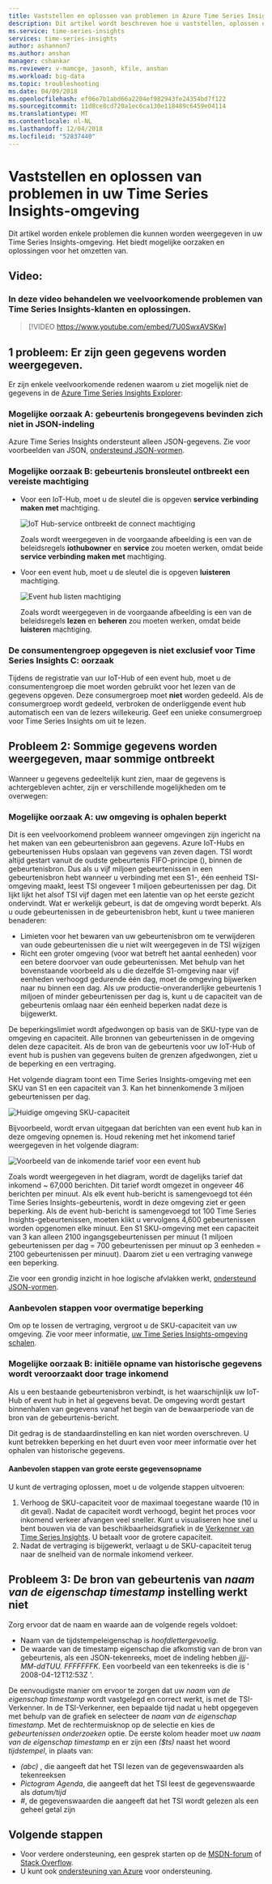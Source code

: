 ```yaml
---
title: Vaststellen en oplossen van problemen in Azure Time Series Insights | Microsoft Docs
description: Dit artikel wordt beschreven hoe u vaststellen, oplossen en oplossen van veelvoorkomende problemen die in uw Azure Time Series Insights-omgeving optreden.
ms.service: time-series-insights
services: time-series-insights
author: ashannon7
ms.author: anshan
manager: cshankar
ms.reviewer: v-mamcge, jasonh, kfile, anshan
ms.workload: big-data
ms.topic: troubleshooting
ms.date: 04/09/2018
ms.openlocfilehash: ef06e7b1abd66a2204ef982943fe24354bd7f122
ms.sourcegitcommit: 11d8ce8cd720a1ec6ca130e118489c6459e04114
ms.translationtype: MT
ms.contentlocale: nl-NL
ms.lasthandoff: 12/04/2018
ms.locfileid: "52837440"
---
```

# <a name="diagnose-and-solve-problems-in-your-time-series-insights-environment"></a>Vaststellen en oplossen van problemen in uw Time Series Insights-omgeving

Dit artikel worden enkele problemen die kunnen worden weergegeven in uw Time Series Insights-omgeving. Het biedt mogelijke oorzaken en oplossingen voor het omzetten van.

## <a name="video"></a>Video: 

### <a name="in-this-video-we-cover-common-time-series-insights-customer-challenges-and-mitigationsbr"></a>In deze video behandelen we veelvoorkomende problemen van Time Series Insights-klanten en oplossingen.</br>

> [!VIDEO https://www.youtube.com/embed/7U0SwxAVSKw]

## <a name="problem-1-no-data-is-shown"></a>1 probleem: Er zijn geen gegevens worden weergegeven.
Er zijn enkele veelvoorkomende redenen waarom u ziet mogelijk niet de gegevens in de [Azure Time Series Insights Explorer](https://insights.timeseries.azure.com):

### <a name="possible-cause-a-event-source-data-is-not-in-json-format"></a>Mogelijke oorzaak A: gebeurtenis brongegevens bevinden zich niet in JSON-indeling
Azure Time Series Insights ondersteunt alleen JSON-gegevens. Zie voor voorbeelden van JSON, [ondersteund JSON-vormen](./how-to-shape-query-json.md).

### <a name="possible-cause-b-event-source-key-is-missing-a-required-permission"></a>Mogelijke oorzaak B: gebeurtenis bronsleutel ontbreekt een vereiste machtiging
* Voor een IoT-Hub, moet u de sleutel die is opgeven **service verbinding maken met** machtiging.

   ![IoT Hub-service ontbreekt de connect machtiging](media/diagnose-and-solve-problems/iothub-serviceconnect-permissions.png)

   Zoals wordt weergegeven in de voorgaande afbeelding is een van de beleidsregels **iothubowner** en **service** zou moeten werken, omdat beide **service verbinding maken met** machtiging.

* Voor een event hub, moet u de sleutel die is opgeven **luisteren** machtiging.

   ![Event hub listen machtiging](media/diagnose-and-solve-problems/eventhub-listen-permissions.png)

   Zoals wordt weergegeven in de voorgaande afbeelding is een van de beleidsregels **lezen** en **beheren** zou moeten werken, omdat beide **luisteren** machtiging.

### <a name="possible-cause-c-the-consumer-group-provided-is-not-exclusive-to-time-series-insights"></a>De consumentengroep opgegeven is niet exclusief voor Time Series Insights C: oorzaak
Tijdens de registratie van uur IoT-Hub of een event hub, moet u de consumentengroep die moet worden gebruikt voor het lezen van de gegevens opgeven. Deze consumergroep moet **niet** worden gedeeld. Als de consumergroep wordt gedeeld, verbroken de onderliggende event hub automatisch een van de lezers willekeurig. Geef een unieke consumergroep voor Time Series Insights om uit te lezen.

## <a name="problem-2-some-data-is-shown-but-some-is-missing"></a>Probleem 2: Sommige gegevens worden weergegeven, maar sommige ontbreekt
Wanneer u gegevens gedeeltelijk kunt zien, maar de gegevens is achtergebleven achter, zijn er verschillende mogelijkheden om te overwegen:

### <a name="possible-cause-a-your-environment-is-getting-throttled"></a>Mogelijke oorzaak A: uw omgeving is ophalen beperkt
Dit is een veelvoorkomend probleem wanneer omgevingen zijn ingericht na het maken van een gebeurtenisbron aan gegevens.  Azure IoT-Hubs en gebeurtenissen Hubs opslaan van gegevens van zeven dagen.  TSI wordt altijd gestart vanuit de oudste gebeurtenis FIFO-principe (), binnen de gebeurtenisbron.  Dus als u vijf miljoen gebeurtenissen in een gebeurtenisbron hebt wanneer u verbinding met een S1-, één eenheid TSI-omgeving maakt, leest TSI ongeveer 1 miljoen gebeurtenissen per dag.  Dit lijkt lijkt het alsof TSI vijf dagen met een latentie van op het eerste gezicht ondervindt.  Wat er werkelijk gebeurt, is dat de omgeving wordt beperkt.  Als u oude gebeurtenissen in de gebeurtenisbron hebt, kunt u twee manieren benaderen:

- Limieten voor het bewaren van uw gebeurtenisbron om te verwijderen van oude gebeurtenissen die u niet wilt weergegeven in de TSI wijzigen
- Richt een groter omgeving (voor wat betreft het aantal eenheden) voor een betere doorvoer van oude gebeurtenissen.  Met behulp van het bovenstaande voorbeeld als u die dezelfde S1-omgeving naar vijf eenheden verhoogd gedurende één dag, moet de omgeving bijwerken naar nu binnen een dag.  Als uw productie-onveranderlijke gebeurtenis 1 miljoen of minder gebeurtenissen per dag is, kunt u de capaciteit van de gebeurtenis omlaag naar één eenheid beperken nadat deze is bijgewerkt.  

De beperkingslimiet wordt afgedwongen op basis van de SKU-type van de omgeving en capaciteit. Alle bronnen van gebeurtenissen in de omgeving delen deze capaciteit. Als de bron van de gebeurtenis voor uw IoT-Hub of event hub is pushen van gegevens buiten de grenzen afgedwongen, ziet u de beperking en een vertraging.

Het volgende diagram toont een Time Series Insights-omgeving met een SKU van S1 en een capaciteit van 3. Kan het binnenkomende 3 miljoen gebeurtenissen per dag.

![Huidige omgeving SKU-capaciteit](media/diagnose-and-solve-problems/environment-sku-current-capacity.png)

Bijvoorbeeld, wordt ervan uitgegaan dat berichten van een event hub kan in deze omgeving opnemen is. Houd rekening met het inkomend tarief weergegeven in het volgende diagram:

![Voorbeeld van de inkomende tarief voor een event hub](media/diagnose-and-solve-problems/eventhub-ingress-rate.png)

Zoals wordt weergegeven in het diagram, wordt de dagelijks tarief dat inkomend ~ 67,000 berichten. Dit tarief wordt omgezet in ongeveer 46 berichten per minuut. Als elk event hub-bericht is samengevoegd tot één Time Series Insights-gebeurtenis, wordt in deze omgeving ziet er geen beperking. Als de event hub-bericht is samengevoegd tot 100 Time Series Insights-gebeurtenissen, moeten klikt u vervolgens 4,600 gebeurtenissen worden opgenomen elke minuut. Een S1 SKU-omgeving met een capaciteit van 3 kan alleen 2100 ingangsgebeurtenissen per minuut (1 miljoen gebeurtenissen per dag = 700 gebeurtenissen per minuut op 3 eenheden = 2100 gebeurtenissen per minuut). Daarom ziet u een vertraging vanwege een beperking. 

Zie voor een grondig inzicht in hoe logische afvlakken werkt, [ondersteund JSON-vormen](./how-to-shape-query-json.md).

### <a name="recommended-resolution-steps-for-excessive-throttling"></a>Aanbevolen stappen voor overmatige beperking
Om op te lossen de vertraging, vergroot u de SKU-capaciteit van uw omgeving. Zie voor meer informatie, [uw Time Series Insights-omgeving schalen](time-series-insights-how-to-scale-your-environment.md).

### <a name="possible-cause-b-initial-ingestion-of-historical-data-is-causing-slow-ingress"></a>Mogelijke oorzaak B: initiële opname van historische gegevens wordt veroorzaakt door trage inkomend
Als u een bestaande gebeurtenisbron verbindt, is het waarschijnlijk uw IoT-Hub of event hub in het al gegevens bevat. De omgeving wordt gestart binnenhalen van gegevens vanaf het begin van de bewaarperiode van de bron van de gebeurtenis-bericht.

Dit gedrag is de standaardinstelling en kan niet worden overschreven. U kunt betrekken beperking en het duurt even voor meer informatie over het ophalen van historische gegevens.

#### <a name="recommended-resolution-steps-of-large-initial-ingestion"></a>Aanbevolen stappen van grote eerste gegevensopname
U kunt de vertraging oplossen, moet u de volgende stappen uitvoeren:
1. Verhoog de SKU-capaciteit voor de maximaal toegestane waarde (10 in dit geval). Nadat de capaciteit wordt verhoogd, begint het proces voor inkomend verkeer afvangen veel sneller. Kunt u visualiseren hoe snel u bent bouwen via de van beschikbaarheidsgrafiek in de [Verkenner van Time Series Insights](https://insights.timeseries.azure.com). U betaalt voor de grotere capaciteit.
2. Nadat de vertraging is bijgewerkt, verlaagt u de SKU-capaciteit terug naar de snelheid van de normale inkomend verkeer.

## <a name="problem-3-my-event-sources-timestamp-property-name-setting-doesnt-work"></a>Probleem 3: De bron van gebeurtenis van *naam van de eigenschap timestamp* instelling werkt niet
Zorg ervoor dat de naam en waarde aan de volgende regels voldoet:
* Naam van de tijdstempeleigenschap is _hoofdlettergevoelig_.
* De waarde van de timestamp eigenschap die afkomstig van de bron van gebeurtenis, als een JSON-tekenreeks, moet de indeling hebben _jjjj-MM-ddTUU. FFFFFFFK_. Een voorbeeld van een tekenreeks is die is ' 2008-04-12T12:53Z '.

De eenvoudigste manier om ervoor te zorgen dat uw *naam van de eigenschap timestamp* wordt vastgelegd en correct werkt, is met de TSI-Verkenner.  In de TSI-Verkenner, een bepaalde tijd nadat u hebt opgegeven met behulp van de grafiek en selecteer de *naam van de eigenschap timestamp*.  Met de rechtermuisknop op de selectie en kies de *gebeurtenissen onderzoeken* optie.  De eerste kolom header moet uw *naam van de eigenschap timestamp* en er zijn een *($ts)* naast het woord *tijdstempel*, in plaats van:
- *(abc)* , die aangeeft dat het TSI lezen van de gegevenswaarden als tekenreeksen
- *Pictogram Agenda*, die aangeeft dat het TSI leest de gegevenswaarde als *datum/tijd*
- *#*, de gegevenswaarden die aangeeft dat het TSI wordt gelezen als een geheel getal zijn


## <a name="next-steps"></a>Volgende stappen
- Voor verdere ondersteuning, een gesprek starten op de [MSDN-forum](https://social.msdn.microsoft.com/Forums/home?forum=AzureTimeSeriesInsights) of [Stack Overflow](https://stackoverflow.com/questions/tagged/azure-timeseries-insights). 
- U kunt ook [ondersteuning van Azure](https://azure.microsoft.com/support/options/) voor ondersteuning.

